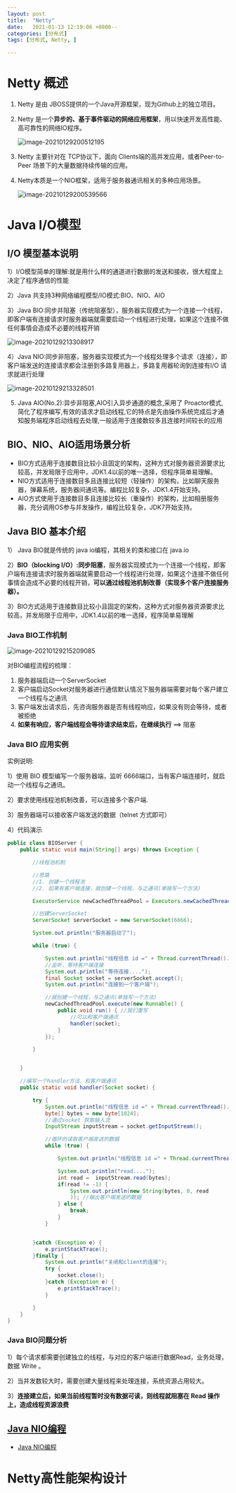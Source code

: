 ```yaml
---
layout: post
title:  "Netty"
date:   2021-01-13 12:19:06 +0800--
categories: [分布式]
tags: [分布式, Netty, ]  

---
```


# Netty 概述

1. Netty 是由 JBOSS提供的一个Java开源框架，现为Github上的独立项目。

2. Netty 是一个**异步的、基于事件驱动的网络应用框架**，用以快速开发高性能、高可靠性的网络IO程序。

   ![image-20210129200512195](../assets/imgs/image-20210129200512195.png)

3. Netty 主要针对在 TCP协议下，面向 Clients端的高并发应用，或者Peer-to-Peer 场景下的大量数据持续传输的应用。

4. Netty本质是一个NIO框架，适用于服务器通讯相关的多种应用场景。

   ![image-20210129200539566](../assets/imgs/image-20210129200539566.png)

   

# Java I/O模型

## I/O 模型基本说明

1）I/O模型简单的理解:就是用什么样的通道进行数据的发送和接收，很大程度上决定了程序通信的性能

2）Java 共支持3种网络编程模型/IO模式:BIO、NIO、AIO

3）Java BIO:同步并阻塞（传统阻塞型），服务器实现模式为一个连接一个线程，即客户端有连接请求时服务器端就需要启动一个线程进行处理，如果这个连接不做任何事情会造成不必要的线程开销

![image-20210129213308917](../assets/imgs/image-20210129213308917.png)

4）Java NIO:同步非阻塞，服务器实现模式为一个线程处理多个请求（连接），即客户端发送的连接请求都会注册到多路复用器上，多路复用器轮询到连接有I/O 请求就进行处理

![image-20210129213328501](../assets/imgs/image-20210129213328501.png)

5) Java AIO(No.2):异步非阻塞,AIO引入异步通道的概念,采用了 Proactor模式,简化了程序编写,有效的请求才启动线程,它的特点是先由操作系统完成后才通知服务端程序启动线程去处理,一般适用于连接数较多且连接时间较长的应用

## BIO、NIO、AIO适用场景分析

- BIO方式适用于连接数目比较小且固定的架构，这种方式对服务器资源要求比较高，并发局限于应用中，JDK1.4以前的唯一选择，但程序简单易理解。
- NIO方式适用于连接数目多且连接比较短（轻操作）的架构，比如聊天服务器，弹幕系统，服务器间通讯等。编程比较复杂，JDK1.4开始支持。
- AIO方式使用于连接数目多且连接比较长（重操作）的架构，比如相册服务器，充分调用OS参与并发操作，编程比较复杂，JDK7开始支持。



## Java BIO 基本介绍

1） Java BIO就是传统的 java io编程，其相关的类和接口在 java.io

2）**BIO（blocking I/O）:同步阻塞**，服务器实现模式为一个连接一个线程，即客户端有连接请求时服务器端就需要启动一个线程进行处理，如果这个连接不做任何事情会造成不必要的线程开销，**可以通过线程池机制改善（实现多个客户连接服务器）。**

3）BIO方式适用于连接数目比较小且固定的架构，这种方式对服务器资源要求比较高，并发局限于应用中，JDK1.4以前的唯一选择，程序简单易理解

### Java BIO工作机制

![image-20210129215209085](../assets/imgs/image-20210129215209085.png)

对BIO编程流程的梳理：

1. 服务器端启动一个ServerSocket
2. 客户端启动Socket对服务器进行通信默认情况下服务器端需要对每个客户建立一个线程与之通讯
3. 客户端发出请求后，先咨询服务器是否有线程响应，如果没有则会等待，或者被拒绝
4. **如果有响应，客户端线程会等待请求结束后，在继续执行**  ==> 阻塞



### Java BIO 应用实例

实例说明:

1）使用 BIO 模型编写一个服务器端，监听 6666端口，当有客户端连接时，就启动一个线程与之通讯。

2）要求使用线程池机制改善，可以连接多个客户端.

3）服务器端可以接收客户端发送的数据（telnet 方式即可）

4）代码演示

```java
public class BIOServer {
    public static void main(String[] args) throws Exception {

        //线程池机制

        //思路
        //1. 创建一个线程池
        //2. 如果有客户端连接，就创建一个线程，与之通讯(单独写一个方法)

        ExecutorService newCachedThreadPool = Executors.newCachedThreadPool();

        //创建ServerSocket
        ServerSocket serverSocket = new ServerSocket(6666);

        System.out.println("服务器启动了");

        while (true) {

            System.out.println("线程信息 id =" + Thread.currentThread().getId() + " 名字=" + Thread.currentThread().getName());
            //监听，等待客户端连接
            System.out.println("等待连接....");
            final Socket socket = serverSocket.accept();
            System.out.println("连接到一个客户端");

            //就创建一个线程，与之通讯(单独写一个方法)
            newCachedThreadPool.execute(new Runnable() {
                public void run() { //我们重写
                    //可以和客户端通讯
                    handler(socket);
                }
            });

        }


    }

    //编写一个handler方法，和客户端通讯
    public static void handler(Socket socket) {

        try {
            System.out.println("线程信息 id =" + Thread.currentThread().getId() + " 名字=" + Thread.currentThread().getName());
            byte[] bytes = new byte[1024];
            //通过socket 获取输入流
            InputStream inputStream = socket.getInputStream();

            //循环的读取客户端发送的数据
            while (true) {

                System.out.println("线程信息 id =" + Thread.currentThread().getId() + " 名字=" + Thread.currentThread().getName());

                System.out.println("read....");
                int read =  inputStream.read(bytes);
                if(read != -1) {
                    System.out.println(new String(bytes, 0, read
                    )); //输出客户端发送的数据
                } else {
                    break;
                }
            }


        }catch (Exception e) {
            e.printStackTrace();
        }finally {
            System.out.println("关闭和client的连接");
            try {
                socket.close();
            }catch (Exception e) {
                e.printStackTrace();
            }

        }
    }
}
```

### Java BIO问题分析

1）每个请求都需要创建独立的线程，与对应的客户端进行数据Read，业务处理，数据 Write 。

2）当并发数较大时，需要创建大量线程来处理连接，系统资源占用较大。

3）**连接建立后，如果当前线程暂时没有数据可读，则线程就阻塞在 Read 操作上，造成线程资源浪费**



## [Java NIO编程](http://www.silince.cn/2020/09/28/Java-NIO/#java-nio-与-io-的主要区别)

- [Java NIO编程](http://www.silince.cn/2020/09/28/Java-NIO/#java-nio-与-io-的主要区别)



#  Netty高性能架构设计

